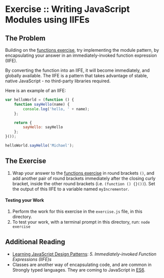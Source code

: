 Exercise :: Writing JavaScript Modules using IIFEs
==================================================

## The Problem

Building on the [functions exercise](../110-functions), try implementing the module pattern, by encapsulating your answer in an immediately-invoked function expression (IIFE).

By converting the function into an IIFE, it will become immediately, and globally available. The IIFE is a pattern that takes advantage of stable, native JavaScript - no third-party libraries required.

Here is an example of an IIFE:

```JavaScript
var helloWorld = (function () {
    function sayHello(name) {
        console.log('hello, ' + name);
    };

    return {
        sayHello: sayHello
    };
}());

helloWorld.sayHello('Michael');
```

## The Exercise

1. Wrap your answer to the [functions exercise](../110-functions) in round brackets `()`, and add another pair of round brackets immediately after the closing curly bracket, inside the other round brackets (i.e. `(function () {}())`). Set the output of this IIFE to a variable named `myIncrementor`.

#### Testing your Work

1. Perform the work for this exercise in the `exercise.js` file, in this directory.
2. To test your work, with a terminal prompt in this directory, run: `node exercise`


## Additional Reading

* [Learning JavaScript Design Patterns](http://addyosmani.com/resources/essentialjsdesignpatterns/book): _5. Immediately-invoked Function Expressions (IIFE)s_
* Classes are another way of encapsulating code, and are common in Strongly typed languages. They are coming to JavaScript in [ES6](https://developer.mozilla.org/en-US/docs/Web/JavaScript/Reference/Classes).
